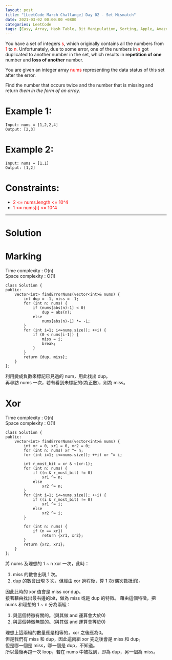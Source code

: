 ```yaml
---
layout: post
title: "[LeetCode March Challange] Day 02 - Set Mismatch"
date: 2021-03-02 00:00:00 +0800
categories: LeetCode
tags: [Easy, Array, Hash Table, Bit Manipulation, Sorting, Apple, Amazon, C++]
---
```

You have a set of integers <font color="red">s</font>, which originally contains all the numbers from <font color="red">1</font> to <font color="red">n</font>. Unfortunately, due to some error, one of the numbers in <font color="red">s</font> got duplicated to another number in the set, which results in **repetition of one** number and **loss of another** number.

You are given an integer array <font color="red">nums</font> representing the data status of this set after the error.

Find the number that occurs twice and the number that is missing and return *them in the form of an array*.

# Example 1:

	Input: nums = [1,2,2,4]
	Output: [2,3]

# Example 2:

	Input: nums = [1,1]
	Output: [1,2]

# Constraints:

- <font color="red">2 <= nums.length <= 10^4</font>
- <font color="red">1 <= nums[i] <= 10^4</font>

______________________  

# Solution  

# Marking

Time complexity : O(n)  
Space complexity : O(1)  

	class Solution {
	public:
	    vector<int> findErrorNums(vector<int>& nums) {
	        int dup = -1, miss = -1;
	        for (int n: nums) {
	            if (nums[abs(n)-1] < 0)
	                dup = abs(n);
	            else
	                nums[abs(n)-1] *= -1;
	        }
	        for (int i=1; i<=nums.size(); ++i) {
	            if (0 < nums[i-1]) {
	                miss = i;
	                break;
	            }
	        }
	        return {dup, miss};
	    }
	};

利用變成負數來標記已見過的 num，用此找出 dup。  
再尋訪 nums 一次，若有看到未標記的(為正數)，則為 miss。


# Xor

Time complexity : O(n)  
Space complexity : O(1)  

	class Solution {
	public:
	    vector<int> findErrorNums(vector<int>& nums) {
	        int xr = 0, xr1 = 0, xr2 = 0;
	        for (int n: nums) xr ^= n;
	        for (int i=1; i<=nums.size(); ++i) xr ^= i;
	        
	        int r_most_bit = xr & ~(xr-1);
	        for (int n: nums) {
	            if ((n & r_most_bit) != 0)
	                xr1 ^= n;
	            else
	                xr2 ^= n;
	        }
	        for (int i=1; i<=nums.size(); ++i) {
	            if ((i & r_most_bit) != 0)
	                xr1 ^= i;
	            else
	                xr2 ^= i;
	        }
	        
	        for (int n: nums) {
	            if (n == xr1)
	                return {xr1, xr2};
	        }
	        return {xr2, xr1};
	    }
	};

將 nums 及理想的 1 ~ n xor 一次，此時：
1. miss 的數會出現 1 次。
2. dup 的數會出現 3 次，但經由 xor 過程後，算 1 次(偶次數抵消)。

因此此時的 xor 值會是 miss xor dup。  
接著藉由找出最右邊的bit，做為 miss 或是 dup 的特徵。
藉由這個特徵，把 nums 和理想的 1 ~ n 分為兩組：
1. 與這個特徵有關的。(與其做 and 運算會大於0)
2. 與這個特徵無關的。(與其做 and 運算會等於0)

理想上這兩組的數量應是相等的，xor 之後應為0。  
但是我們有 miss 和 dup，因此這兩組 xor 完之後會是 miss 和 dup。  
但是哪一個是 miss，哪一個是 dup，不知道。  
所以最後再跑一次 loop，若在 nums 中被找到，即為 dup，另一個為 miss。